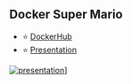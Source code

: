 ## Docker Super Mario 
- ⭐ [DockerHub](https://hub.docker.com/r/kaminskypavel/mario/) 
- ⭐ [Presentation](https://docs.google.com/presentation/d/1xeWVJ_Y_Zs8CAhKkaDEV3B9EPQUYBYdDAeVtfI4lwdQ)

<a href="https://docs.google.com/presentation/d/1xeWVJ_Y_Zs8CAhKkaDEV3B9EPQUYBYdDAeVtfI4lwdQ" rel="presentation">![presentation](https://i.imgur.com/0SGEgoH.png)]</a>
